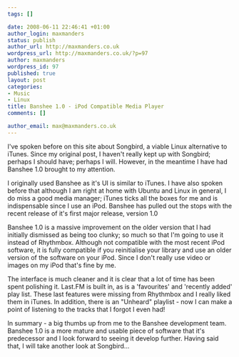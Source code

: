 ```yaml
--- 
tags: []

date: 2008-06-11 22:46:41 +01:00
author_login: maxmanders
status: publish
author_url: http://maxmanders.co.uk
wordpress_url: http://maxmanders.co.uk/?p=97
author: maxmanders
wordpress_id: 97
published: true
layout: post
categories: 
- Music
- Linux
title: Banshee 1.0 - iPod Compatible Media Player
comments: []

author_email: max@maxmanders.co.uk
---
```

I've spoken before on this site about Songbird, a viable Linux alternative to iTunes.  Since my original post, I haven't really kept up with Songbird; perhaps I should have; perhaps I will.  However, in the meantime I have had Banshee 1.0 brought to my attention.

I originally used Banshee as it's UI is similar to iTunes.  I have also spoken before that although I am right at home with Ubuntu and Linux in general, I do miss a good media manager; iTunes ticks all the boxes for me and is indispensable since I use an iPod.  Banshee has pulled out the stops with the recent release of it's first major release, version 1.0

Banshee 1.0 is a massive improvement on the older version that I had initially dismissed as being too clunky; so much so that I'm going to use it instead of Rhythmbox.  Although not compatible with the most recent iPod software, it is fully compatible if you reinitialise your library and use an older version of the software on your iPod.  Since I don't really use video or images on my iPod that's fine by me.

The interface is much cleaner and it is clear that a lot of time has been spent polishing it.  Last.FM is built in, as is a 'favourites' and 'recently added' play list.  These last features were missing from Rhythmbox and I really liked them in iTunes.  In addition, there is an "Unheard" playlist - now I can make a point of listening to the tracks that I forgot I even had!

In summary - a big thumbs up from me to the Banshee development team.  Banshee 1.0 is a more mature and usable piece of software that it's predecessor and I look forward to seeing it develop further.  Having said that, I will take another look at Songbird...
